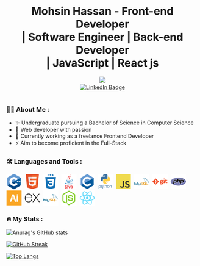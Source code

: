 <div id="header" align="center">
  <h1>Mohsin Hassan - Front-end Developer <br>| Software Engineer | Back-end Developer <br>| JavaScript | React js </h1>
  <img src="https://media0.giphy.com/media/jdPMeyv9rn0hZHh8n9/giphy.gif?cid=790b761192b7c3bea4652e26b424e3d12f0af4f58b95daae&rid=giphy.gif&ct=s" width="150"/>
  <div id="badges">
  <a href="https://www.linkedin.com/in/aboutmohsin/">
    <img src="https://img.shields.io/badge/LinkedIn-blue?style=for-the-badge&logo=linkedin&logoColor=white" alt="LinkedIn Badge"/>
  </a>
  <!-- <a href="https://stackoverflow.com/users/13228534/aboutmohsin">
    <img src="https://img.shields.io/badge/-Stackoverflow-FE7A16?style=for-the-badge&logo=stack-overflow&logoColor=white" alt="StackOverflow Badge"/>
  </a>
  <a href="https://www.hackerrank.com/aboutmohsin">
    <img src="https://img.shields.io/badge/-Hackerrank-2EC866?style=for-the-badge&logo=HackerRank&logoColor=white" alt="HackerRank Badge"/>
  </a>
    <a href="https://gitlab.com/aboutmohsin">
    <img src="https://img.shields.io/badge/GitLab-330F63?style=for-the-badge&logo=gitlab&logoColor=white" alt="GitLab Badge"/>
  </a>
    <a href="https://codepen.io/aboutmohsin">
    <img src="https://img.shields.io/badge/Codepen-000000?style=for-the-badge&logo=codepen&logoColor=white" alt="Behance Badge"/>
  </a>
     </a>
    <a href="https://www.codewars.com/users/aboutmohsin">
    <img src="https://img.shields.io/badge/Codewars-B1361E?style=for-the-badge&logo=Codewars&logoColor=white" alt="GitLab Badge"/>
  </a>
  <a href="https://www.behance.net/aboutmohsin">
    <img src="https://img.shields.io/badge/Behance-1769ff?style=for-the-badge&logo=behance&logoColor=white" alt="Behance Badge"/>
  </a> -->
</div>
<img src="https://komarev.com/ghpvc/?username=your-github-aboutmohsin&style=flat-square&color=orange" alt=""/>
</div>

### :man_technologist: About Me :

<ul>
  <li> ✨ Undergraduate pursuing a Bachelor of Science in Computer Science</li>
  <li> 🌱 Web developer with passion</li>
  <li> 🔭 Currently working as a freelance Frontend Developer</li>
  <li> ⚡ Aim to become proficient in the Full-Stack</li>
</ul>

### :hammer_and_wrench: Languages and Tools :

<div>
 <img src="https://github.com/devicons/devicon/blob/master/icons/cplusplus/cplusplus-original.svg" title="Cplusplus" **alt="Cplusplus" width="40" height="40"/>&nbsp;
 <img src="https://github.com/devicons/devicon/blob/master/icons/html5/html5-original.svg" title="HTML5" alt="HTML" width="40" height="40"/>&nbsp;
   <img src="https://github.com/devicons/devicon/blob/master/icons/css3/css3-plain-wordmark.svg"  title="CSS3" alt="CSS" width="40" height="40"/>&nbsp;
  <img src="https://github.com/devicons/devicon/blob/master/icons/java/java-original-wordmark.svg" title="Java" alt="Java" width="40" height="40"/>&nbsp;
  <img src="https://github.com/devicons/devicon/blob/master/icons/c/c-original.svg" title="c" **alt="c" width="40" height="40"/>&nbsp;
  <img src="https://github.com/devicons/devicon/blob/master/icons/python/python-original-wordmark.svg" title="python" alt="python" width="40" height="40"/>&nbsp;
  <img src="https://github.com/devicons/devicon/blob/master/icons/javascript/javascript-original.svg" title="JavaScript" alt="JavaScript" width="40" height="40"/>&nbsp;
  <img src="https://github.com/devicons/devicon/blob/master/icons/mysql/mysql-original-wordmark.svg" title="MySQL"  alt="MySQL" width="40" height="40"/>&nbsp;
  <img src="https://github.com/devicons/devicon/blob/master/icons/git/git-plain-wordmark.svg" title="Git" **alt="Git" width="40" height="40"/>&nbsp;
  <img src="https://github.com/devicons/devicon/blob/master/icons/php/php-original.svg" title="PHP" **alt="PHP" width="40" height="40"/>&nbsp;
   <img src="https://github.com/devicons/devicon/blob/master/icons/illustrator/illustrator-plain.svg" title="illustrator" **alt="illustrator" width="40" height="40"/>&nbsp;
   <img src="https://github.com/devicons/devicon/blob/master/icons/express/express-original.svg" title="Express" **alt="express" width="40" height="40"/>&nbsp;
  <img src="https://github.com/devicons/devicon/blob/master/icons/mysql/mysql-original-wordmark.svg" title="mysql" **alt="mysql" width="40" height="40"/>&nbsp;
  <img src="https://github.com/devicons/devicon/blob/master/icons/nodejs/nodejs-plain.svg" title="Node JS" **alt="nodejs" width="40" height="40"/>&nbsp;
  <img src="https://github.com/devicons/devicon/blob/master/icons/react/react-original.svg" title="React JS" **alt="reactjs" width="40" height="40"/>&nbsp;
  
  
  
</div>

### :fire: My Stats :

![Anurag's GitHub stats](https://github-readme-stats.vercel.app/api?username=aboutmohsin&show_icons=true&theme=dark)

[![GitHub Streak](https://streak-stats.demolab.com?user=aboutmohsin&theme=react)](https://git.io/streak-stats)

[![Top Langs](https://github-readme-stats.vercel.app/api/top-langs/?username=aboutmohsin&theme=vision-friendly-dark)](https://github.com/anuraghazra/github-readme-stats)

